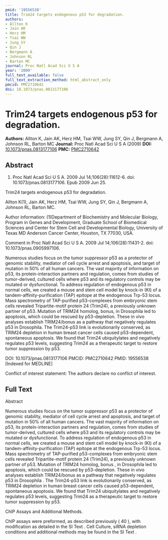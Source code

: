 ```yaml
---
pmid: '19556538'
title: Trim24 targets endogenous p53 for degradation.
authors:
- Allton K
- Jain AK
- Herz HM
- Tsai WW
- Jung SY
- Qin J
- Bergmann A
- Johnson RL
- Barton MC
journal: Proc Natl Acad Sci U S A
year: '2009'
full_text_available: false
full_text_extraction_method: html_abstract_only
pmcid: PMC2710642
doi: 10.1073/pnas.0813177106
---
```


# Trim24 targets endogenous p53 for degradation.
**Authors:** Allton K, Jain AK, Herz HM, Tsai WW, Jung SY, Qin J, Bergmann A, Johnson RL, Barton MC
**Journal:** Proc Natl Acad Sci U S A (2009)
**DOI:** [10.1073/pnas.0813177106](https://doi.org/10.1073/pnas.0813177106)
**PMC:** [PMC2710642](https://www.ncbi.nlm.nih.gov/pmc/articles/PMC2710642/)

## Abstract

1. Proc Natl Acad Sci U S A. 2009 Jul 14;106(28):11612-6. doi: 
10.1073/pnas.0813177106. Epub 2009 Jun 25.

Trim24 targets endogenous p53 for degradation.

Allton K(1), Jain AK, Herz HM, Tsai WW, Jung SY, Qin J, Bergmann A, Johnson RL, 
Barton MC.

Author information:
(1)Department of Biochemistry and Molecular Biology, Program in Genes and 
Development, Graduate School of Biomedical Sciences and Center for Stem Cell and 
Developmental Biology, University of Texas MD Anderson Cancer Center, Houston, 
TX 77030, USA.

Comment in
    Proc Natl Acad Sci U S A. 2009 Jul 14;106(28):11431-2. doi: 
10.1073/pnas.0905997106.

Numerous studies focus on the tumor suppressor p53 as a protector of genomic 
stability, mediator of cell cycle arrest and apoptosis, and target of mutation 
in 50% of all human cancers. The vast majority of information on p53, its 
protein-interaction partners and regulation, comes from studies of 
tumor-derived, cultured cells where p53 and its regulatory controls may be 
mutated or dysfunctional. To address regulation of endogenous p53 in normal 
cells, we created a mouse and stem cell model by knock-in (KI) of a 
tandem-affinity-purification (TAP) epitope at the endogenous Trp-53 locus. Mass 
spectrometry of TAP-purified p53-complexes from embryonic stem cells revealed 
Tripartite-motif protein 24 (Trim24), a previously unknown partner of p53. 
Mutation of TRIM24 homolog, bonus, in Drosophila led to apoptosis, which could 
be rescued by p53-depletion. These in vivo analyses establish TRIM24/bonus as a 
pathway that negatively regulates p53 in Drosophila. The Trim24-p53 link is 
evolutionarily conserved, as TRIM24 depletion in human breast cancer cells 
caused p53-dependent, spontaneous apoptosis. We found that Trim24 ubiquitylates 
and negatively regulates p53 levels, suggesting Trim24 as a therapeutic target 
to restore tumor suppression by p53.

DOI: 10.1073/pnas.0813177106
PMCID: PMC2710642
PMID: 19556538 [Indexed for MEDLINE]

Conflict of interest statement: The authors declare no conflict of interest.

## Full Text

Abstract

Numerous studies focus on the tumor suppressor p53 as a protector of genomic stability, mediator of cell cycle arrest and apoptosis, and target of mutation in 50% of all human cancers. The vast majority of information on p53, its protein-interaction partners and regulation, comes from studies of tumor-derived, cultured cells where p53 and its regulatory controls may be mutated or dysfunctional. To address regulation of endogenous p53 in normal cells, we created a mouse and stem cell model by knock-in (KI) of a tandem-affinity-purification (TAP) epitope at the endogenous Trp-53 locus. Mass spectrometry of TAP-purified p53-complexes from embryonic stem cells revealed Tripartite-motif protein 24 (Trim24), a previously unknown partner of p53. Mutation of TRIM24 homolog, bonus , in Drosophila led to apoptosis, which could be rescued by p53-depletion. These in vivo analyses establish TRIM24/bonus as a pathway that negatively regulates p53 in Drosophila . The Trim24-p53 link is evolutionarily conserved, as TRIM24 depletion in human breast cancer cells caused p53-dependent, spontaneous apoptosis. We found that Trim24 ubiquitylates and negatively regulates p53 levels, suggesting Trim24 as a therapeutic target to restore tumor suppression by p53.

ChIP Assays and Additional Methods.

ChIP assays were preformed, as described previously ( 40 ), with modification as detailed in the SI Text . Cell Culture, siRNA depletion conditions and additional methods may be found in the SI Text .

